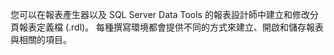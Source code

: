   您可以在報表產生器以及 SQL Server Data Tools 的報表設計師中建立和修改分頁報表定義檔 (.rdl)。 每種撰寫環境都會提供不同的方式來建立、開啟和儲存報表與相關的項目。
   